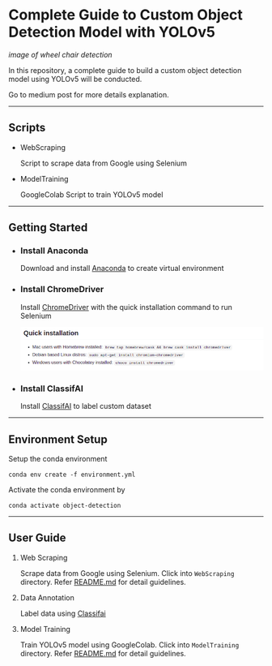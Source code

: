 # Complete Guide to Custom Object Detection Model with YOLOv5

*image of wheel chair detection*

In this repository, a complete guide to build a custom object detection model using YOLOv5 will be conducted.

Go to medium post for more details explanation.

---

## Scripts
- WebScraping
    
    Script to scrape data from Google using Selenium

- ModelTraining

    GoogleColab Script to train YOLOv5 model

---

## Getting Started
- ### Install Anaconda
    Download and install [Anaconda](https://www.anaconda.com/products/individual) to create virtual environment

- ### Install ChromeDriver
    Install [ChromeDriver](https://github.com/SeleniumHQ/selenium/wiki/ChromeDriver#quick-installation) with the quick installation command to run Selenium

    ![](./metadata/01.png)

- ### Install ClassifAI
    Install [ClassifAI](https://github.com/CertifaiAI/classifai#installation) to label custom dataset

---

## Environment Setup
Setup the conda environment

    
    conda env create -f environment.yml

Activate the conda environment by

    conda activate object-detection

---

## User Guide
1. Web Scraping

    Scrape data from Google using Selenium. Click into `WebScraping` directory. Refer [README.md](./WebScraping/README.md) for detail guidelines.

2. Data Annotation

    Label data using [Classifai](https://github.com/CertifaiAI/classifai)

4. Model Training

    Train YOLOv5 model using GoogleColab. Click into `ModelTraining` directory. Refer [README.md](./ModelTraining/README.md) for detail guidelines.
